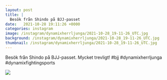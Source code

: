 ```yaml
---
layout: post
title: |
  Besök från Shindo på BJJ-passet
date:   2021-10-28 19:11:26 +0000
categories: instagram
image: /instagram/dynamixherrljunga/2021-10-28_19-11-26_UTC.jpg
background: /instagram/dynamixherrljunga/2021-10-28_19-11-26_UTC.jpg
thumbnail: /instagram/dynamixherrljunga/2021-10-28_19-11-26_UTC.jpg
---
```

Besök från Shindo på BJJ-passet. Mycket trevligt! #bjj #dynamixherrljunga #dynamixfightingsports



<img src='/www-dynamix-herrljunga/instagram/dynamixherrljunga/2021-10-28_19-11-26_UTC.jpg' class='img-fluid' />
